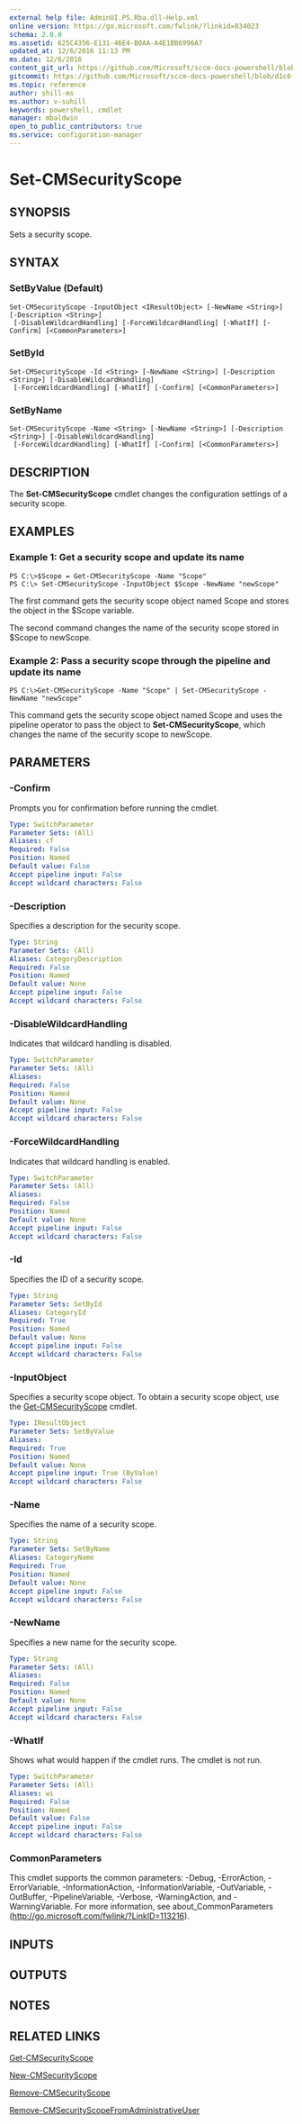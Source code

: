 ```yaml
---
external help file: AdminUI.PS.Rba.dll-Help.xml
online version: https://go.microsoft.com/fwlink/?linkid=834023
schema: 2.0.0
ms.assetid: 625C4356-E131-46E4-B0AA-A4E1BB6996A7
updated_at: 12/6/2016 11:13 PM
ms.date: 12/6/2016
content_git_url: https://github.com/Microsoft/sccm-docs-powershell/blob/live/sccm-cmdlets/ConfigurationManager/vlatest/Set-CMSecurityScope.md
gitcommit: https://github.com/Microsoft/sccm-docs-powershell/blob/d1c6f0eeb340f832b2254d78bbd1bc9245dc24fc/sccm-cmdlets/ConfigurationManager/vlatest/Set-CMSecurityScope.md
ms.topic: reference
author: shill-ms
ms.author: v-suhill
keywords: powershell, cmdlet
manager: mbaldwin
open_to_public_contributors: true
ms.service: configuration-manager
---
```


# Set-CMSecurityScope

## SYNOPSIS
Sets a security scope.

## SYNTAX

### SetByValue (Default)
```
Set-CMSecurityScope -InputObject <IResultObject> [-NewName <String>] [-Description <String>]
 [-DisableWildcardHandling] [-ForceWildcardHandling] [-WhatIf] [-Confirm] [<CommonParameters>]
```

### SetById
```
Set-CMSecurityScope -Id <String> [-NewName <String>] [-Description <String>] [-DisableWildcardHandling]
 [-ForceWildcardHandling] [-WhatIf] [-Confirm] [<CommonParameters>]
```

### SetByName
```
Set-CMSecurityScope -Name <String> [-NewName <String>] [-Description <String>] [-DisableWildcardHandling]
 [-ForceWildcardHandling] [-WhatIf] [-Confirm] [<CommonParameters>]
```

## DESCRIPTION
The **Set-CMSecurityScope** cmdlet changes the configuration settings of a security scope.

## EXAMPLES

### Example 1: Get a security scope and update its name
```
PS C:\>$Scope = Get-CMSecurityScope -Name "Scope"
PS C:\> Set-CMSecurityScope -InputObject $Scope -NewName "newScope"
```

The first command gets the security scope object named Scope and stores the object in the $Scope variable.

The second command changes the name of the security scope stored in $Scope to newScope.

### Example 2: Pass a security scope through the pipeline and update its name
```
PS C:\>Get-CMSecurityScope -Name "Scope" | Set-CMSecurityScope -NewName "newScope"
```

This command gets the security scope object named Scope and uses the pipeline operator to pass the object to **Set-CMSecurityScope**, which changes the name of the security scope to newScope.

## PARAMETERS

### -Confirm
Prompts you for confirmation before running the cmdlet.

```yaml
Type: SwitchParameter
Parameter Sets: (All)
Aliases: cf
Required: False
Position: Named
Default value: False
Accept pipeline input: False
Accept wildcard characters: False
```

### -Description
Specifies a description for the security scope.

```yaml
Type: String
Parameter Sets: (All)
Aliases: CategoryDescription
Required: False
Position: Named
Default value: None
Accept pipeline input: False
Accept wildcard characters: False
```

### -DisableWildcardHandling
Indicates that wildcard handling is disabled.

```yaml
Type: SwitchParameter
Parameter Sets: (All)
Aliases: 
Required: False
Position: Named
Default value: None
Accept pipeline input: False
Accept wildcard characters: False
```

### -ForceWildcardHandling
Indicates that wildcard handling is enabled.

```yaml
Type: SwitchParameter
Parameter Sets: (All)
Aliases: 
Required: False
Position: Named
Default value: None
Accept pipeline input: False
Accept wildcard characters: False
```

### -Id
Specifies the ID of a security scope.

```yaml
Type: String
Parameter Sets: SetById
Aliases: CategoryId
Required: True
Position: Named
Default value: None
Accept pipeline input: False
Accept wildcard characters: False
```

### -InputObject
Specifies a security scope object.
To obtain a security scope object, use the [Get-CMSecurityScope](./Get-CMSecurityScope.md) cmdlet.

```yaml
Type: IResultObject
Parameter Sets: SetByValue
Aliases: 
Required: True
Position: Named
Default value: None
Accept pipeline input: True (ByValue)
Accept wildcard characters: False
```

### -Name
Specifies the name of a security scope.

```yaml
Type: String
Parameter Sets: SetByName
Aliases: CategoryName
Required: True
Position: Named
Default value: None
Accept pipeline input: False
Accept wildcard characters: False
```

### -NewName
Specifies a new name for the security scope.

```yaml
Type: String
Parameter Sets: (All)
Aliases: 
Required: False
Position: Named
Default value: None
Accept pipeline input: False
Accept wildcard characters: False
```

### -WhatIf
Shows what would happen if the cmdlet runs.
The cmdlet is not run.

```yaml
Type: SwitchParameter
Parameter Sets: (All)
Aliases: wi
Required: False
Position: Named
Default value: False
Accept pipeline input: False
Accept wildcard characters: False
```

### CommonParameters
This cmdlet supports the common parameters: -Debug, -ErrorAction, -ErrorVariable, -InformationAction, -InformationVariable, -OutVariable, -OutBuffer, -PipelineVariable, -Verbose, -WarningAction, and -WarningVariable. For more information, see about_CommonParameters (http://go.microsoft.com/fwlink/?LinkID=113216).

## INPUTS

## OUTPUTS

## NOTES

## RELATED LINKS

[Get-CMSecurityScope](xref:ConfigurationManager/vlatest/Get-CMSecurityScope.md)

[New-CMSecurityScope](xref:ConfigurationManager/vlatest/New-CMSecurityScope.md)

[Remove-CMSecurityScope](xref:ConfigurationManager/vlatest/Remove-CMSecurityScope.md)

[Remove-CMSecurityScopeFromAdministrativeUser](xref:ConfigurationManager/vlatest/Remove-CMSecurityScopeFromAdministrativeUser.md)


